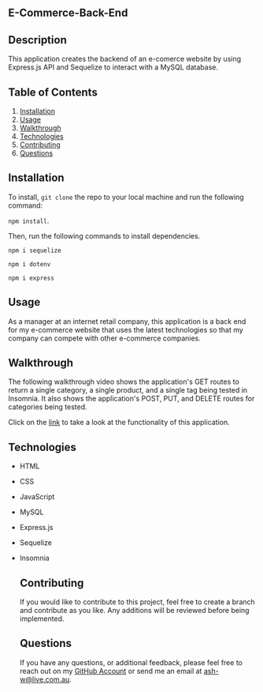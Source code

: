 ## E-Commerce-Back-End

## Description

This application creates the backend of an e-comerce website by using Express.js API and Sequelize to interact with a MySQL database.

## Table of Contents

1. [Installation](#Installation)
2. [Usage](#Usage)
3. [Walkthrough](#Walkthrough)
4. [Technologies](#Technologies)
5. [Contributing](#Contributing)
6. [Questions](#Questions)

## Installation

To install, `git clone` the repo to your local machine and run the following command:

`npm install`.

Then, run the following commands to install dependencies.

`npm i sequelize`

`npm i dotenv`

`npm i express`

## Usage

As a manager at an internet retail company, this application is a back end for my e-commerce website that uses the latest technologies so that my company can compete with other e-commerce companies.

## Walkthrough

The following walkthrough video shows the application's GET routes to return a single category, a single product, and a single tag being tested in Insomnia. It also shows the application's POST, PUT, and DELETE routes for categories being tested.

Click on the [link](https://drive.google.com/file/d/1utKkFk7le1UXiQUW0T3vbnTjhBgnkCtp/view) to take a look at the functionality of this application.

## Technologies

- HTML
- CSS
- JavaScript
- MySQL
- Express.js
- Sequelize
- Insomnia

  ## Contributing

  If you would like to contribute to this project, feel free to create a branch and contribute as you like. Any additions will be reviewed before being implemented.

  ## Questions

  If you have any questions, or additional feedback, please feel free to reach out on my
  [GitHub Account](https://github.com/AshWeston) or send me an email at ash-w@live.com.au.
